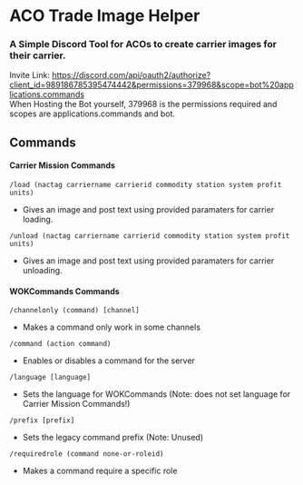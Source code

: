 # ACO Trade Image Helper
### A Simple Discord Tool for ACOs to create carrier images for their carrier.
Invite Link: https://discord.com/api/oauth2/authorize?client_id=989186785395474442&permissions=379968&scope=bot%20applications.commands  
When Hosting the Bot yourself, 379968 is the permissions required and scopes are applications.commands and bot.
## Commands
#### Carrier Mission Commands
`/load (nactag carriername carrierid commodity station system profit units)` 
- Gives an image and post text using provided paramaters for carrier loading.

`/unload (nactag carriername carrierid commodity station system profit units)`
- Gives an image and post text using provided paramaters for carrier unloading.
#### WOKCommands Commands
`/channelonly (command) [channel]`
- Makes a command only work in some channels 

`/command (action command)`
- Enables or disables a command for the server

`/language [language]`
- Sets the language for WOKCommands (Note: does not set language for Carrier Mission Commands!)

`/prefix [prefix]`
- Sets the legacy command prefix (Note: Unused)

`/requiredrole (command none-or-roleid)`
- Makes a command require a specific role
